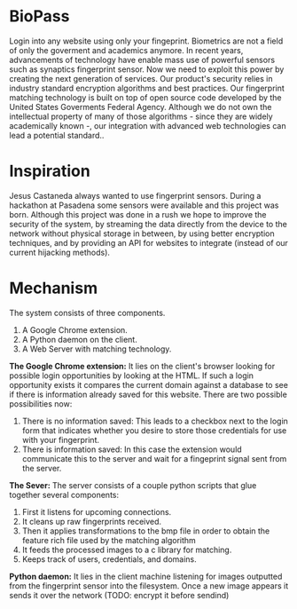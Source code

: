 BioPass
=======
Login into any website using only your fingeprint. Biometrics are not a field of only the goverment and academics anymore. In recent years, advancements of technology have enable mass use of powerful sensors such as synaptics fingerprint sensor. Now we need to exploit this power by creating the next generation of services. Our product's security relies in industry standard encryption algorithms and best practices. Our fingerprint matching technology is built on top of open source code developed by the United States Goverments Federal Agency. Although we do not own the intellectual property of many of those algorithms - since they are widely academically known -, our integration with advanced web technologies can lead a potential standard..

Inspiration
=======
Jesus Castaneda always wanted to use fingerprint sensors. During a hackathon at Pasadena some sensors were available and this project was born. Although this project was done in a rush we hope to improve the security of the system, by streaming the data directly from the device to the network without physical storage in between, by using better encryption techniques, and by providing an API for websites to integrate (instead of our current hijacking methods).

Mechanism
=======
The system consists of three components.
1.  A Google Chrome extension.  
2.  A Python daemon on the client.  
3.  A Web Server with matching technology.  

__The Google Chrome extension:__
It lies on the client's browser looking for possible login opportunities by looking at the HTML.
If such a login opportunity exists it compares the current domain against a database to see if there is information already saved for this website. There are two possible possibilities now:
1. There is no information saved: This leads to a checkbox next to the login form that indicates whether you desire to store those credentials for use with your fingerprint.
2. There is information saved: In this case the extension would communicate this to the server and wait for a fingeprint signal sent from the server.

__The Sever:__
The server consists of a couple python scripts that glue together several components:
1. First it listens for upcoming connections.  
2. It cleans up raw fingerprints received.  
3. Then it applies transformations to the bmp file in order to obtain the feature rich file used by the matching algorithm  
4. It feeds the processed images to a c library for matching.  
5. Keeps track of users, credentials, and domains.  

__Python daemon:__
It lies in the client machine listening for images outputted from the fingerprint sensor into the filesystem.
Once a new image appears it sends it over the network (TODO: encrypt it before sendind)
